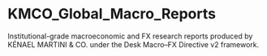 # KMCO_Global_Macro_Reports
Institutional-grade macroeconomic and FX research reports produced by KÉNAEL MARTINI &amp; CO. under the Desk Macro–FX Directive v2 framework.

